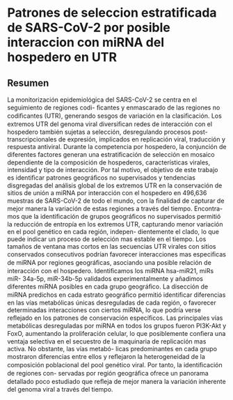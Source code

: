 # Patrones de seleccion estratificada de SARS-CoV-2 por posible interaccion con miRNA del hospedero en UTR
## Resumen
La monitorización epidemiológica del SARS-CoV-2 se centra en el seguimiento de regiones codi-
ﬁcantes y enmascarado de las regiones no codiﬁcantes (UTR), generando sesgos de variación en la
clasiﬁcación. Los extremos UTR del genoma viral diversiﬁcan redes de interacción con el hospedero
también sujetas a selección, desregulando procesos post-transcripcionales de expresión, implicados
en replicación viral, traducción y respuesta antiviral. Durante la competencia por hospedero, la
conjunción de diferentes factores generan una estratiﬁcación de selección en mosaico dependiente
de la composición de hospederos, características virales, intensidad y tipo de interacción. Por tal
motivo, el objetivo de este trabajo es identiﬁcar patrones geográﬁcos no supervisados y tendencias
disgregadas del análisis global de los extremos UTR en la conservación de sitios de unión a miRNA
por interacción con el hospedero en 496,636 muestras de SARS-CoV-2 de todo el mundo, con la
ﬁnalidad de capturar de mejor manera la variación de estas regiones a través del tiempo. Encontra-
mos que la identiﬁcación de grupos geográﬁcos no supervisados permitió la reducción de entropía
en los extremos UTR, capturando menor variación en el pool genético en cada región, indepen-
dientemente el clado, lo que puede indicar un proceso de selección mas estable en el tiempo. Los
tamaños de ventana mas cortos en las secuencias UTR virales con sitios conservados consecutivos
podrían favorecer interacciones mas especiﬁcas de miRNA por regiones geográﬁcas, asociando una
posible relación de interacción con el hospedero. Identiﬁcamos los miRNA hsa-miR21, miRs miR-
34a-5p, miR-34b-5p validados experimentalmente y añadimos diferentes miRNA posibles en cada
grupo geográﬁco. La disección de miRNA predichos en cada estrato geográﬁco permitió identiﬁcar
diferencias en las vías metabólicas únicas desreguladas de cada región, o favorecer determinadas
interacciones con ciertos miRNA, lo que podría verse reﬂejado en los patrones de conservación
especíﬁcos. Las principales vías metabólicas desreguladas por miRNA en todos los grupos fueron
PI3K-Akt y FoxO, aumentando la proliferación celular, lo que posiblemente conﬁera una ventaja
selectiva en el secuestro de la maquinaria de replicación mas activa. No obstante, las vías metabó-
licas predominantes en cada grupo mostraron diferencias entre ellos y reﬂejaron la heterogeneidad
de la composición poblacional del pool genético viral. Por tanto, la identiﬁcación de regiones con-
servadas por región geográﬁca ofrece un panorama detallado poco estudiado que reﬂeja de mejor
manera la variación inherente del genoma viral a través del tiempo.
